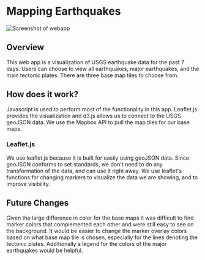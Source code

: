# Mapping Earthquakes

![Screenshot of webapp](earthqake_challenge/earthquake_challenge.png)

## Overview

This web app is a visualization of USGS earthquake data for the past 7 days. Users can choose to view all earthquakes, major earthquakes, and the main tectonic plates. There are three base map tiles to choose from.

## How does it work?

Javascript is used to perform most of the functionality in this app. Leaflet.js provides the visualization and d3.js allows us to connect to the USGS geoJSON data. We use the Mapbox API to pull the map tiles for our base maps. 

### Leaflet.js

We use leaflet.js because it is built for easily using geoJSON data. Since geoJSON conforms to set standards, we don't need to do any transformation of the data, and can use it right away. We use leaflet's functions for changing markers to visualize the data we are showing, and to improve visibility. 

## Future Changes

Given the large difference in color for the base maps it was difficult to find marker colors that complemented each other and were still easy to see on the background. It would be easier to change the marker overlay colors based on what base map tile is chosen, especially for the lines denoting the tectonic plates. Additionally a legend for the colors of the major earthquakes would be helpful.
